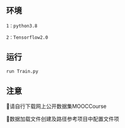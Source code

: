 ## 环境
```
1：python3.8

2：Tensorflow2.0
```
## 运行
   ```
 run Train.py
   ```
## 注意
🔶请自行下载网上公开数据集MOOCCourse

🔶数据加载文件创建及路径参考项目中配置文件项

